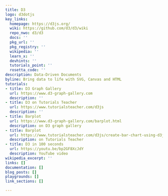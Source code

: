 ```yaml
---
title: D3
logo: d3dotjs
key_links:
  homepage: https://d3js.org/
  wiki: https://github.com/d3/d3/wiki
  repo_nwo: d3/d3
  docs: ''
  pkg_url: ''
  pkg_registry: ''
  wikipedia: ''
  learn_x: ''
  devhints: ''
  tutorials_point: ''
  rosetta_code: ''
description: Data-Driven Documents
byline: Bring data to life with SVG, Canvas and HTML
tutorials:
- title: D3 Graph Gallery
  url: https://www.d3-graph-gallery.com
  description: ''
- title: D3 on Tutorials Teacher
  url: https://www.tutorialsteacher.com/d3js
  description: ''
- title: Barplot
  url: https://www.d3-graph-gallery.com/barplot.html
  description: on D3 graph gallery
- title: Barplot
  url: https://www.tutorialsteacher.com/d3js/create-bar-chart-using-d3js
  description: on Tutorials Teacher
- title: D3 in 100 seconds
  url: https://youtu.be/bp2GF8XcJdY
  description: YouTube video
wikipedia_excerpt: ''
links: []
documentation: []
blog_posts: []
playgrounds: []
link_sections: []

---
```

